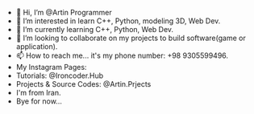- 👋 Hi, I’m @Artin Programmer
- 👀 I’m interested in learn C++, Python, modeling 3D, Web Dev. 	
- 🌱 I’m currently learning C++, Python, Web Dev.
- 💞️ I’m looking to collaborate on my projects to build software(game or application).
- 📫 How to reach me... it's my phone number: +98 9305599496.
- My Instagram Pages:
- Tutorials: @Ironcoder.Hub
- Projects & Source Codes: @Artin.Prjects
- I'm from Iran.
- Bye for now...
<!---
Artin1387/Artin1387 is a ✨ special ✨ repository because its `README.md` (this file) appears on your GitHub profile.
You can click the Preview link to take a look at your changes.
--->
